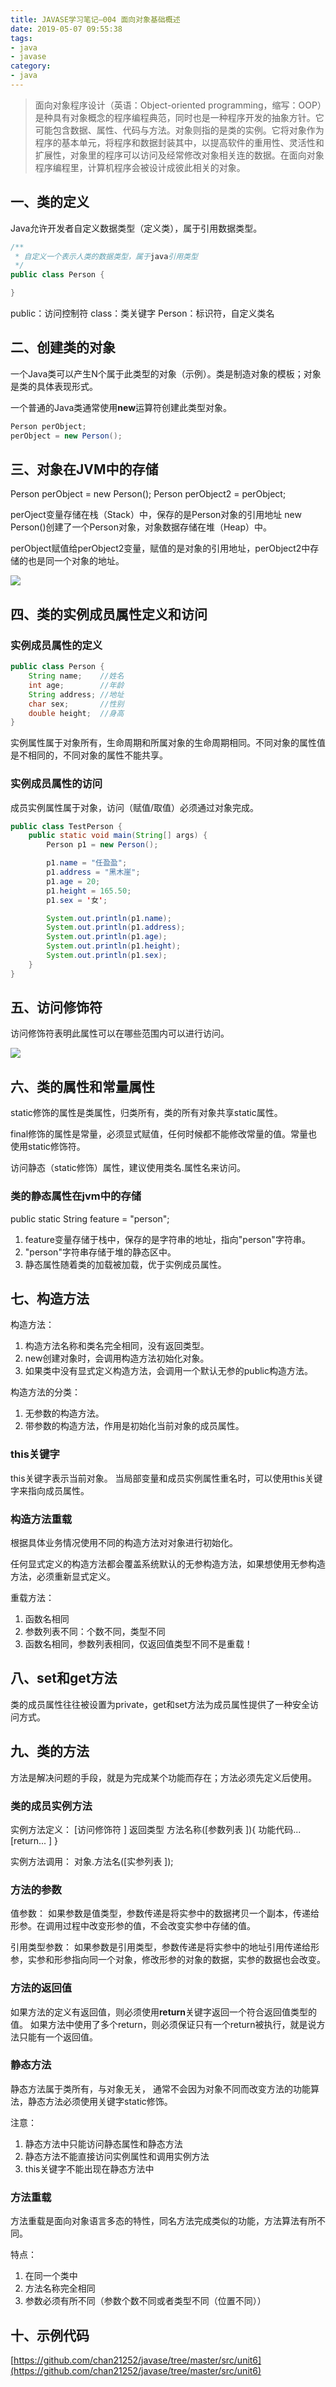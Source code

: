 ```yaml
---
title: JAVASE学习笔记—004 面向对象基础概述
date: 2019-05-07 09:55:38
tags:
- java
- javase
category:
- java
---
```


> 面向对象程序设计（英语：Object-oriented programming，缩写：OOP）是种具有对象概念的程序编程典范，同时也是一种程序开发的抽象方针。它可能包含数据、属性、代码与方法。对象则指的是类的实例。它将对象作为程序的基本单元，将程序和数据封装其中，以提高软件的重用性、灵活性和扩展性，对象里的程序可以访问及经常修改对象相关连的数据。在面向对象程序编程里，计算机程序会被设计成彼此相关的对象。

## 一、类的定义

Java允许开发者自定义数据类型（定义类），属于引用数据类型。

``` java
/**
 * 自定义一个表示人类的数据类型，属于java引用类型
 */
public class Person {

}
```

public：访问控制符
class：类关键字
Person：标识符，自定义类名

<!-- more -->

## 二、创建类的对象

一个Java类可以产生N个属于此类型的对象（示例）。类是制造对象的模板；对象是类的具体表现形式。

一个普通的Java类通常使用**new**运算符创建此类型对象。

``` java
Person perObject;
perObject = new Person();
```

## 三、对象在JVM中的存储
Person perObject = new Person();
Person perObject2 = perObject;

perOject变量存储在栈（Stack）中，保存的是Person对象的引用地址
new Person()创建了一个Person对象，对象数据存储在堆（Heap）中。

perObject赋值给perObject2变量，赋值的是对象的引用地址，perObject2中存储的也是同一个对象的地址。

![](http://image.5460cc.com/image/jpg/java/javase/004-oop/01.jpg)

## 四、类的实例成员属性定义和访问

### 实例成员属性的定义
``` java
public class Person {
    String name;    //姓名
    int age;        //年龄
    String address; //地址
    char sex;       //性别
    double height;  //身高
}
```

实例属性属于对象所有，生命周期和所属对象的生命周期相同。不同对象的属性值是不相同的，不同对象的属性不能共享。


### 实例成员属性的访问

成员实例属性属于对象，访问（赋值/取值）必须通过对象完成。

``` java
public class TestPerson {
    public static void main(String[] args) {
        Person p1 = new Person();

        p1.name = "任盈盈";
        p1.address = "黑木崖";
        p1.age = 20;
        p1.height = 165.50;
        p1.sex = '女';

        System.out.println(p1.name);
        System.out.println(p1.address);
        System.out.println(p1.age);
        System.out.println(p1.height);
        System.out.println(p1.sex);
    }
}
```

## 五、访问修饰符

访问修饰符表明此属性可以在哪些范围内可以进行访问。

![](http://image.5460cc.com/image/jpg/java/javase/004-oop/02.png)


## 六、类的属性和常量属性

static修饰的属性是类属性，归类所有，类的所有对象共享static属性。

final修饰的属性是常量，必须显式赋值，任何时候都不能修改常量的值。常量也使用static修饰符。

访问静态（static修饰）属性，建议使用类名.属性名来访问。

### 类的静态属性在jvm中的存储

public static String feature = "person";

1. feature变量存储于栈中，保存的是字符串的地址，指向"person"字符串。
2. "person"字符串存储于堆的静态区中。
3. 静态属性随着类的加载被加载，优于实例成员属性。

## 七、构造方法

构造方法：
1. 构造方法名称和类名完全相同，没有返回类型。
2. new创建对象时，会调用构造方法初始化对象。
3. 如果类中没有显式定义构造方法，会调用一个默认无参的public构造方法。 

构造方法的分类：
1. 无参数的构造方法。
2. 带参数的构造方法，作用是初始化当前对象的成员属性。

### this关键字

this关键字表示当前对象。
当局部变量和成员实例属性重名时，可以使用this关键字来指向成员属性。

### 构造方法重载
根据具体业务情况使用不同的构造方法对对象进行初始化。

任何显式定义的构造方法都会覆盖系统默认的无参构造方法，如果想使用无参构造方法，必须重新显式定义。

重载方法：
1. 函数名相同
2. 参数列表不同：个数不同，类型不同
3. 函数名相同，参数列表相同，仅返回值类型不同不是重载！

## 八、set和get方法

类的成员属性往往被设置为private，get和set方法为成员属性提供了一种安全访问方式。

## 九、类的方法

方法是解决问题的手段，就是为完成某个功能而存在；方法必须先定义后使用。

### 类的成员实例方法

实例方法定义：
[访问修饰符 ] 返回类型 方法名称([参数列表 ]){
    功能代码...
    [return... ]
}

实例方法调用：
对象.方法名([实参列表 ]);

### 方法的参数

值参数：
如果参数是值类型，参数传递是将实参中的数据拷贝一个副本，传递给形参。在调用过程中改变形参的值，不会改变实参中存储的值。

引用类型参数：
如果参数是引用类型，参数传递是将实参中的地址引用传递给形参，实参和形参指向同一个对象，修改形参的对象的数据，实参的数据也会改变。

### 方法的返回值

如果方法的定义有返回值，则必须使用**return**关键字返回一个符合返回值类型的值。
如果方法中使用了多个return，则必须保证只有一个return被执行，就是说方法只能有一个返回值。
### 静态方法

静态方法属于类所有，与对象无关， 通常不会因为对象不同而改变方法的功能算法，静态方法必须使用关键字static修饰。

注意：
1. 静态方法中只能访问静态属性和静态方法
2. 静态方法不能直接访问实例属性和调用实例方法
3. this关键字不能出现在静态方法中

### 方法重载

方法重载是面向对象语言多态的特性，同名方法完成类似的功能，方法算法有所不同。

特点：
1. 在同一个类中
2. 方法名称完全相同
3. 参数必须有所不同（参数个数不同或者类型不同（位置不同））


## 十、示例代码

[https://github.com/chan21252/javase/tree/master/src/unit6](https://github.com/chan21252/javase/tree/master/src/unit6)
